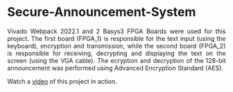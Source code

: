 # Secure-Announcement-System
<p align= "justify"> Vivado Webpack 2022.1 and 2 Basys3 FPGA Boards were used for this project. The first board (FPGA_1) is responsible for
the text input (using the keyboard), encryption and transmission, while the second board (FPGA_2) is responsible for receiving, decrypting and displaying the text on the screen (using the VGA cable).
The ecryption and decryption of the 128-bit announcement was performed using Advanced Encryption
Standard (AES).</p>
Watch a <a href = "https://drive.google.com/file/d/1Mlgey_gwEzzArXEZg0iBOOeMKAJMTPAO/view?usp=sharing">video</a> of this project in action.
